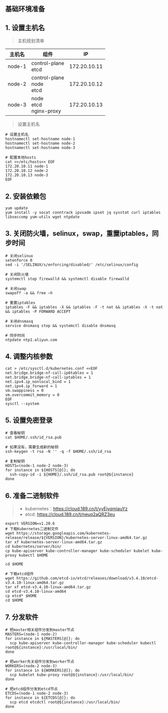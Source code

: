 ## 基础环境准备

## 1. 设置主机名

>主机规划清单

| 主机名 | 组件                          | IP           |
| ------ | ----------------------------- | ------------ |
| node-1 | control-plane<br>etcd         | 172.20.10.11 |
| node-2 | control-plane<br>node<br>etcd | 172.20.10.12 |
| node-3 | node<br>etcd<br>nginx-proxy   | 172.20.10.13 |

>设置主机名

```shell
# 设置主机名
hostnamectl set-hostname node-1
hostnamectl set-hostname node-2
hostnamectl set-hostname node-3

# 配置本地hosts
cat >>/etc/hosts<< EOF
172.20.10.11 node-1
172.20.10.12 node-2
172.20.10.13 node-3
EOF
```

## 2. 安装依赖包

```shell
yum update
yum install -y socat conntrack ipvsadm ipset jq sysstat curl iptables libseccomp yum-utils wget ntpdate
```

## 3. 关闭防火墙，selinux，swap，重置iptables，同步时间

```shell
# 关闭selinux
setenforce 0
sed -i '/SELINUX/s/enforcing/disabled/' /etc/selinux/config

# 关闭防火墙
systemctl stop firewalld && systemctl disable firewalld

# 关闭swap
swapoff -a && free –h

# 重置iptables
iptables -F && iptables -X && iptables -F -t nat && iptables -X -t nat && iptables -P FORWARD ACCEPT

# 关闭dnsmasq
service dnsmasq stop && systemctl disable dnsmasq

# 同步时间
ntpdate ntp1.aliyun.com

```

## 4. 调整内核参数

```shell
cat > /etc/sysctl.d/kubernetes.conf <<EOF
net.bridge.bridge-nf-call-ip6tables = 1
net.bridge.bridge-nf-call-iptables = 1
net.ipv4.ip_nonlocal_bind = 1
net.ipv4.ip_forward = 1
vm.swappiness = 0
vm.overcommit_memory = 0
EOF
sysctl --system
```

## 5. 设置免密登录

```shell
# 查看秘钥
cat $HOME/.ssh/id_rsa.pub

# 如果没有，需要生成新的秘钥
ssh-keygen -t rsa -N '' -q -f $HOME/.ssh/id_rsa

# 复制秘钥
HOSTS=(node-1 node-2 node-3)
for instance in ${HOSTS[@]}; do
  ssh-copy-id -i ${HOME}/.ssh/id_rsa.pub root@${instance}
done
```

## 6. 准备二进制软件

>- kubernetes：https://cloud.189.cn/t/yyEjyqmiauYz
>- etcd: https://cloud.189.cn/t/neuq2aQRZ3eu

```shell
export VERSION=v1.20.6
# 下载Kubernetes二进制文件
wget https://storage.googleapis.com/kubernetes-release/release/${VERSION}/kubernetes-server-linux-amd64.tar.gz
tar xf kubernetes-server-linux-amd64.tar.gz
cd kubernetes/server/bin/
cp kube-apiserver kube-controller-manager kube-scheduler kubelet kube-proxy kubectl $HOME

cd $HOME

# 下载etcd组件
wget https://github.com/etcd-io/etcd/releases/download/v3.4.10/etcd-v3.4.10-linux-amd64.tar.gz
tar xf etcd-v3.4.10-linux-amd64.tar.gz
cd etcd-v3.4.10-linux-amd64
cp etcd* $HOME
cd $HOME

```

## 7. 分发软件

```shell
# 把master相关组件分发到master节点
MASTERS=(node-1 node-2)
for instance in ${MASTERS[@]}; do
  scp kube-apiserver kube-controller-manager kube-scheduler kubectl root@${instance}:/usr/local/bin/
done

# 把worker先关组件分发到worker节点
WORKERS=(node-2 node-3)
for instance in ${WORKERS[@]}; do
  scp kubelet kube-proxy root@${instance}:/usr/local/bin/
done

# 把etcd组件分发到etcd节点
ETCDS=(node-1 node-2 node-3)
for instance in ${ETCDS[@]}; do
  scp etcd etcdctl root@${instance}:/usr/local/bin/
done
```